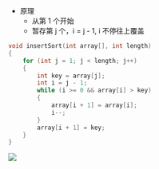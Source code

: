 - 原理
	- 从第 1 个开始
	- 暂存第 j 个，i = j - 1, i 不停往上覆盖
```cpp
void insertSort(int array[], int length)
{
    for (int j = 1; j < length; j++)
    {
        int key = array[j];
        int i = j - 1;
        while (i >= 0 && array[i] > key)
        {
            array[i + 1] = array[i];
            i--;
        }
        array[i + 1] = key;
    }
}
```
![](https://upload.wikimedia.org/wikipedia/commons/9/9c/Insertion-sort-example.gif)